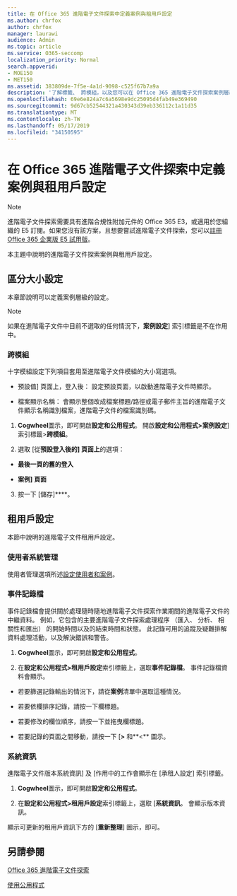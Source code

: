 ```yaml
---
title: 在 Office 365 進階電子文件探索中定義案例與租用戶設定
ms.author: chrfox
author: chrfox
manager: laurawi
audience: Admin
ms.topic: article
ms.service: O365-seccomp
localization_priority: Normal
search.appverid:
- MOE150
- MET150
ms.assetid: 383809de-7f5e-4a1d-9098-c525f67b7a9a
description: '了解標籤、 跨模組，以及您可以在 Office 365 進階電子文件探索案例層級定義的租用戶設定。  '
ms.openlocfilehash: 69e6e824a7c6a5698e9dc25095d4fab49e369490
ms.sourcegitcommit: 9d67cb52544321a430343d39eb336112c1a11d35
ms.translationtype: MT
ms.contentlocale: zh-TW
ms.lasthandoff: 05/17/2019
ms.locfileid: "34150595"
---
```

# <a name="define-case-and-tenant-settings-in-office-365-advanced-ediscovery"></a>在 Office 365 進階電子文件探索中定義案例與租用戶設定

> [!NOTE]
> 進階電子文件探索需要具有進階合規性附加元件的 Office 365 E3，或適用於您組織的 E5 訂閱。如果您沒有該方案，且想要嘗試進階電子文件探索，您可以[註冊 Office 365 企業版 E5 試用版](https://go.microsoft.com/fwlink/p/?LinkID=698279)。 
  
本主題中說明的進階電子文件探索案例與租用戶設定。
  
## <a name="case-settings"></a>區分大小設定

本章節說明可以定義案例層級的設定。
  
> [!NOTE]
> 如果在進階電子文件中目前不選取的任何情況下，**案例設定**] 索引標籤是不在作用中。 
  
### <a name="cross-module"></a>跨模組

十字模組設定下列項目套用至進階電子文件模組的大小寫選項。
  
- 預設值] 頁面上，登入後： 設定預設頁面，以啟動進階電子文件時顯示。
    
- 檔案顯示名稱： 會顯示整個改成檔案標題/路徑或電子郵件主旨的進階電子文件顯示名稱識別檔案，進階電子文件的檔案識別碼。
    
1. **Cogwheel**圖示，即可開啟**設定和公用程式**。 開啟**設定和公用程式\>案例設定**] 索引標籤\>**跨模組**。 
    
2. 選取 [從**預設登入後的] 頁面上**的選項： 
    
  - **最後一頁的舊的登入**
    
  - **案例] 頁面**
    
3. 按一下 [儲存]****。
    
## <a name="tenant-settings"></a>租用戶設定

本節中說明的進階電子文件租用戶設定。
  
### <a name="user-administration"></a>使用者系統管理

使用者管理選項所述[設定使用者和案例](set-up-users-and-cases-in-advanced-ediscovery.md)。
  
### <a name="event-log"></a>事件記錄檔

事件記錄檔會提供關於處理隨時隨地進階電子文件探索作業期間的進階電子文件的中繼資料。 例如，它包含的主要進階電子文件探索處理程序 （匯入、 分析、 相關性和匯出） 的開始時間以及的結束時間和狀態。 此記錄可用的追蹤及疑難排解資料處理活動，以及解決錯誤和警告。
  
1. **Cogwheel**圖示，即可開啟**設定和公用程式**。 
    
2. 在**設定和公用程式\>租用戶設定**索引標籤上，選取**事件記錄檔**。 事件記錄檔資料會顯示。
    
  - 若要篩選記錄輸出的情況下，請從**案例**清單中選取這種情況。 
    
  - 若要依欄排序記錄，請按一下欄標題。 
    
  - 若要修改的欄位順序，請按一下並拖曳欄標題。
    
  - 若要記錄的頁面之間移動，請按一下 [**\>** 和**\<** 圖示。 
    
### <a name="system-information"></a>系統資訊

進階電子文件版本系統資訊] 及 [作用中的工作會顯示在 [承租人設定] 索引標籤。
  
1. **Cogwheel**圖示，即可開啟**設定和公用程式**。 
    
2. 在**設定和公用程式\>租用戶設定**索引標籤上，選取 [**系統資訊**。 會顯示版本資訊。
    
顯示可更新的租用戶資訊下方的 [**重新整理**] 圖示，即可。 
  
## <a name="see-also"></a>另請參閱

[Office 365 進階電子文件探索](office-365-advanced-ediscovery.md)
  
[使用公用程式](use-advanced-ediscovery-utilities.md)

